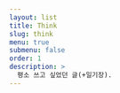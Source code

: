 ```yaml
---
layout: list
title: Think
slug: think
menu: true
submenu: false
order: 1
description: >
  평소 쓰고 싶었던 글(+일기장).  
---
```

